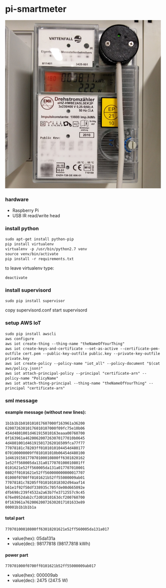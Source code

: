 # pi-smartmeter

![smart-meter](img/meter.jpg)

### hardware
- Raspberry Pi
- USB IR read/write head

### install python
```commandline
sudo apt-get install python-pip
pip install virtualenv
virtualenv -p /usr/bin/python2.7 venv
source venv/bin/activate
pip install -r requirements.txt
```

to leave virtualenv type:
```
deactivate
```

### install supervisord
```commandline
sudo pip install supervisor
```
copy supervisord.conf
start supervisord

### setup AWS IoT
```commandline
sudo pip install awscli
aws configure
aws iot create-thing --thing-name "theNameOfYourThing"
aws iot create-keys-and-certificate --set-as-active --certificate-pem-outfile cert.pem --public-key-outfile public.key --private-key-outfile private.key
aws iot create-policy --policy-name "iot_all" --policy-document "$(cat aws/policy.json)"
aws iot attach-principal-policy --principal "certificate-arn" --policy-name "PolicyName"
aws iot attach-thing-principal --thing-name "theNameOfYourThing" --principal "certificate-arn"
```

### sml message

#### example message (without new lines):
```
1b1b1b1b010101017607000f163961a36200
62007263010176010107000f09fc75e10b06
454d4801001d461915010163eaaa00760700
0f163961a4620062007263070177010b0645
4d4801001d461915017262016509fca77f77
77078181c78203ff0101010104454d480177
070100000009ff010101010b06454d480100
1d4619150177070100010800ff6301820162
1e52ff560005da131a0177070100010801ff
0101621e52ff560005da131a017707010001
0802ff0101621e52ff560000000000017707
01000f0700ff0101621b52ff55000009ab01
77078181c78205ff010101018302d94aaf14
b61e1f92f50df338935c705fde00d665092e
dfb698c239f4532a2a63b7fe3712557c9c45
676e0952dab2cf2d01010163dcf200760700
0f163961a762006200726302017101633e89
00001b1b1b1b1a
```

#### total part
```
77070100010800ff63018201621e52ff560005da131a017
```
* value(hex): 05da131a
* value(dec): 98177818 (9817.7818 kWh)

#### power part
```
770701000f0700ff0101621b52ff55000009ab017
```
* value(hex): 000009ab
* value(dec): 2475 (247.5 W)
